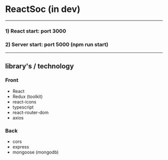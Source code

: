 # ReactSoc (in dev)
____
### 1) React start: port 3000
### 2) Server start: port 5000  (npm run start)
____

## library's / technology
### Front
- React 
- Redux (toolkit)
- react-icons
- typescript
- react-router-dom
- axios

### Back
- cors
- express
- mongoose (mongodb)

